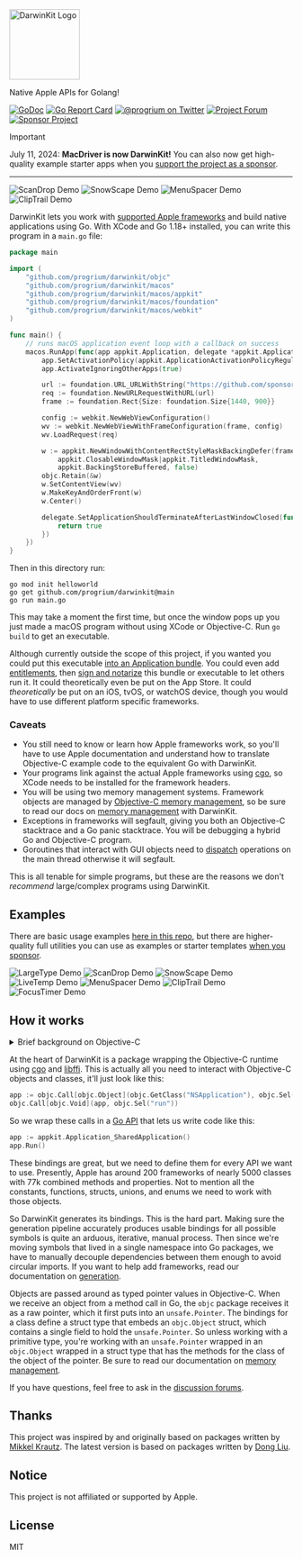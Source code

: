 <img alt="DarwinKit Logo" src="https://github.com/progrium/darwinkit/raw/main/darwinkit.png" style="height:125px;" />

Native Apple APIs for Golang!




[![GoDoc](https://godoc.org/github.com/progrium/darwinkit?status.svg)](https://pkg.go.dev/github.com/progrium/darwinkit@main)
[![Go Report Card](https://goreportcard.com/badge/github.com/progrium/darwinkit)](https://goreportcard.com/report/github.com/progrium/darwinkit)
<a href="https://twitter.com/progrium" title="@progrium on Twitter"><img src="https://img.shields.io/badge/twitter-@progrium-55acee.svg" alt="@progrium on Twitter"></a>
<a href="https://github.com/progrium/darwinkit/discussions" title="Project Forum"><img src="https://img.shields.io/badge/community-forum-ff69b4.svg" alt="Project Forum"></a>
<a href="https://github.com/sponsors/darwinkitdev" title="Sponsor Project"><img src="https://img.shields.io/static/v1?label=sponsor&message=%E2%9D%A4&logo=GitHub" alt="Sponsor Project" /></a>

> [!IMPORTANT]
> July 11, 2024: **MacDriver is now DarwinKit!** You can also now get high-quality example starter apps when you [support the project as a sponsor](https://github.com/sponsors/darwinkitdev).

------

![ScanDrop Demo](https://github.com/progrium/darwinkit/assets/1813419/e66e4ca1-af6b-4952-9e53-f10ab436993f)
![SnowScape Demo](https://github.com/progrium/darwinkit/assets/1813419/3b04b849-4292-41c5-8563-7735ff46c745)
![MenuSpacer Demo](https://github.com/progrium/darwinkit/assets/1813419/ed86724d-f1fc-42e4-b9c9-0112fffd86fc)
![ClipTrail Demo](https://github.com/progrium/darwinkit/assets/1813419/c018851d-5af7-4cf6-8e21-213c28752438)


DarwinKit lets you work with [supported Apple frameworks](https://pkg.go.dev/github.com/progrium/darwinkit/macos@main#section-directories) and build native applications using Go. With XCode and Go 1.18+ installed, you can write this program in a `main.go` file:

```go
package main

import (
	"github.com/progrium/darwinkit/objc"
	"github.com/progrium/darwinkit/macos"
	"github.com/progrium/darwinkit/macos/appkit"
	"github.com/progrium/darwinkit/macos/foundation"
	"github.com/progrium/darwinkit/macos/webkit"
)

func main() {
	// runs macOS application event loop with a callback on success
	macos.RunApp(func(app appkit.Application, delegate *appkit.ApplicationDelegate) {
		app.SetActivationPolicy(appkit.ApplicationActivationPolicyRegular)
		app.ActivateIgnoringOtherApps(true)

		url := foundation.URL_URLWithString("https://github.com/sponsors/darwinkitdev")
		req := foundation.NewURLRequestWithURL(url)
		frame := foundation.Rect{Size: foundation.Size{1440, 900}}

		config := webkit.NewWebViewConfiguration()
		wv := webkit.NewWebViewWithFrameConfiguration(frame, config)
		wv.LoadRequest(req)

		w := appkit.NewWindowWithContentRectStyleMaskBackingDefer(frame,
			appkit.ClosableWindowMask|appkit.TitledWindowMask,
			appkit.BackingStoreBuffered, false)
		objc.Retain(&w)
		w.SetContentView(wv)
		w.MakeKeyAndOrderFront(w)
		w.Center()

		delegate.SetApplicationShouldTerminateAfterLastWindowClosed(func(appkit.Application) bool {
			return true
		})
	})
}

```

Then in this directory run:

```
go mod init helloworld
go get github.com/progrium/darwinkit@main
go run main.go
```

This may take a moment the first time, but once the window pops up you just made a macOS program without using XCode or Objective-C. Run `go build` to get an executable. 

Although currently outside the scope of this project, if you wanted you could put this executable [into an Application bundle](https://stackoverflow.com/a/3251285). You could even add [entitlements](https://developer.apple.com/documentation/bundleresources/entitlements?language=objc), then [sign and notarize](https://developer.apple.com/support/code-signing/) this bundle or executable to let others run it. It could theoretically even be put on the App Store. It could *theoretically* be put on an iOS, tvOS, or watchOS device, though you would have to use different platform specific frameworks.

### Caveats

* You still need to know or learn how Apple frameworks work, so you'll have to use Apple documentation and understand how to translate Objective-C example code to the equivalent Go with DarwinKit.
* Your programs link against the actual Apple frameworks using [cgo](https://pkg.go.dev/cmd/cgo), so XCode needs to be installed for the framework headers.
* You will be using two memory management systems. Framework objects are managed by [Objective-C memory management](https://developer.apple.com/library/archive/documentation/Cocoa/Conceptual/MemoryMgmt/Articles/MemoryMgmt.html#//apple_ref/doc/uid/10000011-SW1), so be sure to read our docs on [memory management](docs/memorymanagement.md) with DarwinKit.
* Exceptions in frameworks will segfault, giving you both an Objective-C stacktrace and a Go panic stacktrace. You will be debugging a hybrid Go and Objective-C program.
* Goroutines that interact with GUI objects need to [dispatch](https://pkg.go.dev/github.com/progrium/darwinkit@main/dispatch) operations on the main thread otherwise it will segfault.

This is all tenable for simple programs, but these are the reasons we don't *recommend* large/complex programs using DarwinKit.

## Examples

There are basic usage examples [here in this repo](./macos/_examples), but there are higher-quality full utilities you can use as examples or starter templates [when you sponsor](https://github.com/sponsors/darwinkitdev).

![LargeType Demo](https://github.com/progrium/darwinkit/assets/1813419/b54a8015-dfef-40ce-bc56-f75cb8455306)
![ScanDrop Demo](https://github.com/progrium/darwinkit/assets/1813419/e66e4ca1-af6b-4952-9e53-f10ab436993f)
![SnowScape Demo](https://github.com/progrium/darwinkit/assets/1813419/3b04b849-4292-41c5-8563-7735ff46c745)
![LiveTemp Demo](https://github.com/progrium/darwinkit/assets/1813419/c57cd196-3ff6-4068-bd0a-05b9283d199d)
![MenuSpacer Demo](https://github.com/progrium/darwinkit/assets/1813419/ed86724d-f1fc-42e4-b9c9-0112fffd86fc)
![ClipTrail Demo](https://github.com/progrium/darwinkit/assets/1813419/c018851d-5af7-4cf6-8e21-213c28752438)
![FocusTimer Demo](https://github.com/progrium/darwinkit/assets/1813419/9e14fe2f-88a9-4b89-9f9c-a305fb103d4c)


## How it works

<details>
<summary>Brief background on Objective-C</summary>
	
Ever since acquiring NeXT Computer in the 90s, Apple has used [NeXTSTEP](https://en.wikipedia.org/wiki/NeXTSTEP) as the basis of their software stack, which is written in Objective-C. Unlike most systems languages with object orientation, Objective-C implements OOP as a runtime library. In fact, Objective-C is just C with the weird OOP specific syntax rewritten into C calls to [libobjc](https://developer.apple.com/documentation/objectivec/objective-c_runtime?language=objc), which is a normal C library implementing an object runtime. This runtime could be used to bring OOP to any language that can make calls to C code. It also lets you interact with objects and classes registered by other libraries, such as the Apple frameworks. 

</details>

At the heart of DarwinKit is a package wrapping the Objective-C runtime using [cgo](https://pkg.go.dev/cmd/cgo) and [libffi](https://github.com/libffi/libffi). This is actually all you need to interact with Objective-C objects and classes, it'll just look like this:

```go
app := objc.Call[objc.Object](objc.GetClass("NSApplication"), objc.Sel("sharedApplication"))
objc.Call[objc.Void](app, objc.Sel("run"))
```

So we wrap these calls in a [Go API](docs/bindings.md) that lets us write code like this:

```go
app := appkit.Application_SharedApplication()
app.Run()
```

These bindings are great, but we need to define them for every API we want to use. Presently,
Apple has around 200 frameworks of nearly 5000 classes with 77k combined methods and properties. Not to 
mention all the constants, functions, structs, unions, and enums we need to work with those objects.

So DarwinKit generates its bindings. This is the hard part. Making sure the generation pipeline accurately produces usable bindings for all possible symbols is quite an arduous, iterative, manual process. Then since we're moving symbols that lived in a single namespace into Go packages, we have to manually decouple dependencies between them enough to avoid circular imports. If you want to help add frameworks, read our documentation on [generation](docs/generation.md).

Objects are passed around as typed pointer values in Objective-C. When we receive an object from a method
call in Go, the `objc` package receives it as a raw pointer, which it first puts into an `unsafe.Pointer`. The
bindings for a class define a struct type that embeds an `objc.Object` struct, which contains a single
field to hold the `unsafe.Pointer`. So unless working with a primitive type, you're working with an `unsafe.Pointer` wrapped in an `objc.Object` wrapped in a struct type that has the methods for the class of the object of the pointer. Be sure to read our documentation on [memory management](docs/memorymanagement.md).

If you have questions, feel free to ask in the [discussion forums](https://github.com/progrium/darwinkit/discussions).

## Thanks

This project was inspired by and originally based on packages written by [Mikkel Krautz](https://github.com/mkrautz). The latest version is based on packages written by [Dong Liu](https://github.com/hsiafan).

## Notice

This project is not affiliated or supported by Apple.

## License

MIT
